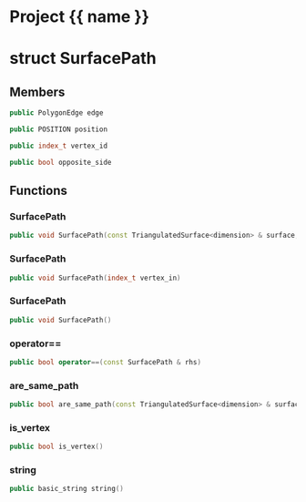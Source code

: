 <script setup>
import {useRoute} from 'vitepress'
const {path} = useRoute()
const tokens = path.split('/')
const words = tokens[2].split('-');
for (let i = 0; i < words.length; i++) {
    words[i] = words[i].charAt(0).toUpperCase() + words[i].slice(1);
    words[i] = words[i].replace('geode', 'Geode')
}
const name = words.join('-');
</script>
# Project {{ name }}

# struct SurfacePath


## Members

```cpp
public PolygonEdge edge

```

```cpp
public POSITION position

```

```cpp
public index_t vertex_id

```

```cpp
public bool opposite_side

```



## Functions

### SurfacePath

```cpp
public void SurfacePath(const TriangulatedSurface<dimension> & surface, PolygonEdge edge_in, POSITION position_in)
```


### SurfacePath

```cpp
public void SurfacePath(index_t vertex_in)
```


### SurfacePath

```cpp
public void SurfacePath()
```


### operator==

```cpp
public bool operator==(const SurfacePath & rhs)
```


### are_same_path

```cpp
public bool are_same_path(const TriangulatedSurface<dimension> & surface, const SurfacePath & other)
```


### is_vertex

```cpp
public bool is_vertex()
```


### string

```cpp
public basic_string string()
```




